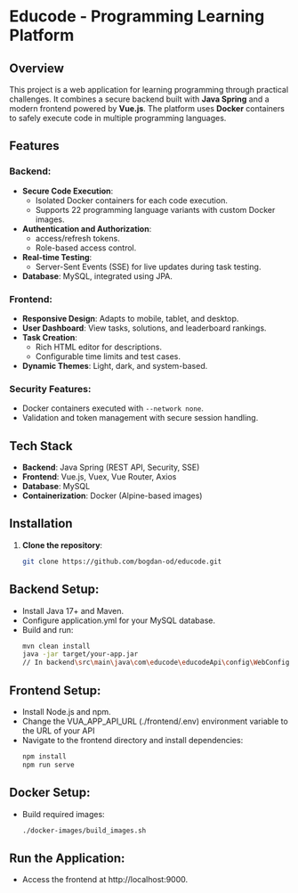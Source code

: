 # Educode - Programming Learning Platform

## Overview
This project is a web application for learning programming through practical challenges. It combines a secure backend built with **Java Spring** and a modern frontend powered by **Vue.js**. The platform uses **Docker** containers to safely execute code in multiple programming languages.

## Features
### Backend:
- **Secure Code Execution**: 
  - Isolated Docker containers for each code execution.
  - Supports 22 programming language variants with custom Docker images.
- **Authentication and Authorization**:
  - access/refresh tokens.
  - Role-based access control.
- **Real-time Testing**:
  - Server-Sent Events (SSE) for live updates during task testing.
- **Database**: MySQL, integrated using JPA.

### Frontend:
- **Responsive Design**: Adapts to mobile, tablet, and desktop.
- **User Dashboard**: View tasks, solutions, and leaderboard rankings.
- **Task Creation**:
  - Rich HTML editor for descriptions.
  - Configurable time limits and test cases.
- **Dynamic Themes**: Light, dark, and system-based.

### Security Features:
- Docker containers executed with `--network none`.
- Validation and token management with secure session handling.

## Tech Stack
- **Backend**: Java Spring (REST API, Security, SSE)
- **Frontend**: Vue.js, Vuex, Vue Router, Axios
- **Database**: MySQL
- **Containerization**: Docker (Alpine-based images)

## Installation
1. **Clone the repository**:
   ```bash
   git clone https://github.com/bogdan-od/educode.git

## Backend Setup:
- Install Java 17+ and Maven.
- Configure application.yml for your MySQL database.
- Build and run:
    ```bash
    mvn clean install
    java -jar target/your-app.jar
    // In backend\src\main\java\com\educode\educodeApi\config\WebConfig.java replace .allowedOrigins("*") with .allowedOrigins("your-frontend-url")
## Frontend Setup:
- Install Node.js and npm.
- Change the VUA_APP_API_URL (./frontend/.env) environment variable to the URL of your API
- Navigate to the frontend directory and install dependencies:
    ```bash
    npm install
    npm run serve
## Docker Setup:
- Build required images:
    ```bash
    ./docker-images/build_images.sh
## Run the Application:
- Access the frontend at http://localhost:9000.